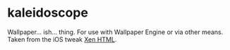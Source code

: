 # kaleidoscope
Wallpaper... ish... thing. For use with Wallpaper Engine or via other means. Taken from the iOS tweak [Xen HTML](https://github.com/Matchstic/Xen-HTML).

